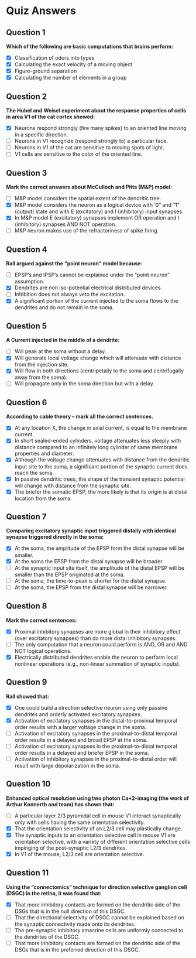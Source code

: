 # Quiz Answers

## Question 1
**Which of the following are basic computations that brains perform:**

- [x] Classification of odors into types
- [x] Calculating the exact velocity of a moving object
- [x] Figure-ground separation
- [x] Calculating the number of elements in a group

## Question 2
**The Hubel and Weisel experiment about the response properties of cells in area V1 of the cat cortex showed:**

- [x] Neurons respond strongly (fire many spikes) to an oriented line moving in a specific direction.
- [ ] Neurons in V1 recognize (respond strongly to) a particular face.
- [ ] Neurons in V1 of the cat are sensitive to moving spots of light.
- [ ] V1 cells are sensitive to the color of the oriented line.

## Question 3
**Mark the correct answers about McCulloch and Pitts (M&P) model:**

- [ ] M&P model considers the spatial extent of the dendritic tree.
- [x] M&P model considers the neuron as a logical device with ‘0” and “1” (output) state and with E (excitatory) and I (inhibitory) input synapses.
- [x] In M&P model E (excitatory) synapses implement OR operation and I (inhibitory) synapses AND NOT operation.
- [ ] M&P neuron makes use of the refractoriness of spike firing.

## Question 4
**Rall argued against the “point neuron” model because:**

- [ ] EPSP’s and IPSP’s cannot be explained under the “point neuron” assumption.
- [x] Dendrites are non iso-potential electrical distributed devices.
- [ ] Inhibition does not always veto the excitation.
- [x] A significant portion of the current injected to the soma flows to the dendrites and do not remain in the soma.

## Question 5
**A Current injected in the middle of a dendrite:**

- [ ] Will peak at the soma without a delay.
- [x] Will generate local voltage change which will attenuate with distance from the injection site.
- [x] Will flow in both directions (centripetally to the soma and centrifugally away from the soma).
- [ ] Will propagate only in the soma direction but with a delay.

## Question 6
**According to cable theory – mark all the correct sentences.**

- [x] At any location X, the change in axial current, is equal to the membrane current.
- [x] In short sealed-ended cylinders, voltage attenuates less steeply with distance compared to an infinitely long cylinder of same membrane properties and diameter.
- [x] Although the voltage change attenuates with distance from the dendritic input site to the soma, a significant portion of the synaptic current does reach the soma.
- [x] In passive dendritic trees, the shape of the transient synaptic potential will change with distance from the synaptic site.
- [x] The briefer the somatic EPSP, the more likely is that its origin is at distal location from the soma.

## Question 7
**Comparing excitatory synaptic input triggered distally with identical synapse triggered directly in the soma:**

- [x] At the soma, the amplitude of the EPSP form the distal synapse will be smaller.
- [x] At the soma the EPSP from the distal synapse will be broader.
- [ ] At the synaptic input site itself, the amplitude of the distal EPSP will be smaller than the EPSP originated at the soma.
- [ ] At the soma, the time-to-peak is shorter for the distal synapse.
- [ ] At the soma, the EPSP from the distal synapse will be narrower.

## Question 8
**Mark the correct sentences:**

- [x] Proximal inhibitory synapses are more global in their inhibitory effect (over excitatory synapses) than do more distal inhibitory synapses.
- [ ] The only computation that a neuron could perform is AND, OR and AND NOT logical operations.
- [x] Electrically distributed dendrites enable the neuron to perform local nonlinear operations (e.g., non-linear summation of synaptic inputs).

## Question 9
**Rall showed that:**

- [x] One could build a direction selective neuron using only passive dendrites and orderly activated excitatory synapses.
- [x] Activation of excitatory synapses in the distal-to-proximal temporal order results with a larger voltage change in the soma.
- [ ] Activation of excitatory synapses in the proximal-to-distal temporal order results in a delayed and broad EPSP at the soma.
- [ ] Activation of excitatory synapses in the proximal-to-distal temporal order results in a delayed and briefer EPSP in the soma.
- [ ] Activation of inhibitory synapses in the proximal-to-distal order will result with large depolarization in the soma.

## Question 10
**Enhanced optical resolution using two photon Ca+2-imaging (the work of Arthur Konnerth and team) has shown that:**

- [ ] A particular layer 2/3 pyramidal cell in mouse V1 interact synaptically only with cells having the same orientation selectivity.
- [x] That the orientation selectivity of an L2/3 cell may plastically change.
- [x] The synaptic inputs to an orientation selective cell in mouse V1 are orientation selective, with a variety of different orientation selective cells impinging of the post-synaptic L2/3 dendrites.
- [x] In V1 of the mouse, L2/3 cell are orientation selective.

## Question 11
**Using the “connectomics” technique for direction selective ganglion cell (DSGC) in the retina, it was found that:**

- [x] That more inhibitory contacts are formed on the dendritic side of the DSGs that is in the null direction of this DSGC.
- [ ] That the directional selectivity of DSGC cannot be explained based on the synaptic connectivity made onto its dendrites.
- [ ] The pre-synaptic inhibitory amacrine cells are uniformly connected to the dendrites of the DSGC.
- [ ] That more inhibitory contacts are formed on the dendritic side of the DSGs that is in the preferred direction of this DSGC.
